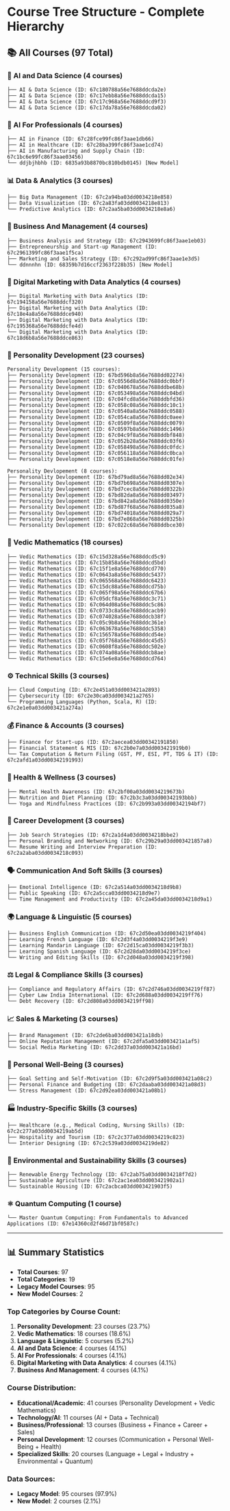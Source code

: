 # Course Tree Structure - Complete Hierarchy

## 📚 All Courses (97 Total)

### 🤖 AI and Data Science (4 courses)
```
├── AI & Data Science (ID: 67c180788a56e7688ddcda2e)
├── AI & Data Science (ID: 67c17ebb8a56e7688ddcda15)
├── AI & Data Science (ID: 67c17c968a56e7688ddcd9f3)
└── AI & Data Science (ID: 67c17da78a56e7688ddcda02)
```

### 🔬 AI For Professionals (4 courses)
```
├── AI in Finance (ID: 67c28fce99fc86f3aae1db66)
├── AI in Healthcare (ID: 67c28ba399fc86f3aae1cd74)
├── AI in Manufacturing and Supply Chain (ID: 67c1bc6e99fc86f3aae03456)
└── ddjbjhbhb (ID: 6835a93b8870bc810bdb0145) [New Model]
```

### 📊 Data & Analytics (3 courses)
```
├── Big Data Management (ID: 67c2a94ba03dd0034218e858)
├── Data Visualization (ID: 67c2a83fa03dd0034218e813)
└── Predictive Analytics (ID: 67c2aa5ba03dd0034218e8a6)
```

### 💼 Business And Management (4 courses)
```
├── Business Analysis and Strategy (ID: 67c2943699fc86f3aae1eb03)
├── Entrepreneurship and Start-up Management (ID: 67c2961399fc86f3aae1f5ca)
├── Marketing and Sales Strategy (ID: 67c292ad99fc86f3aae1e3d5)
└── ddnnnhn (ID: 68359b7d16ccf2363f228b35) [New Model]
```

### 📱 Digital Marketing with Data Analytics (4 courses)
```
├── Digital Marketing with Data Analytics (ID: 67c194158a56e7688ddcf320)
├── Digital Marketing with Data Analytics (ID: 67c18e4a8a56e7688ddce940)
├── Digital Marketing with Data Analytics (ID: 67c195368a56e7688ddcfe4d)
└── Digital Marketing with Data Analytics (ID: 67c18d6b8a56e7688ddce863)
```

### 🌟 Personality Development (23 courses)
```
Personality Development (15 courses):
├── Personality Development (ID: 67bd596b8a56e7688dd02274)
├── Personality Development (ID: 67c0556d8a56e7688ddc0bbf)
├── Personality Development (ID: 67c040678a56e7688ddbe68b)
├── Personality Development (ID: 67c053498a56e7688ddc04bd)
├── Personality Development (ID: 67c04fcd8a56e7688ddbfd36)
├── Personality Development (ID: 67c058c08a56e7688ddc10c1)
├── Personality Development (ID: 67c0540a8a56e7688ddc0588)
├── Personality Development (ID: 67c054ca8a56e7688ddc0aee)
├── Personality Development (ID: 67c0509f8a56e7688ddc0079)
├── Personality Development (ID: 67c0597b8a56e7688ddc1496)
├── Personality Development (ID: 67c04c9f8a56e7688ddbf848)
├── Personality Development (ID: 67c052b28a56e7688ddc03f6)
├── Personality Development (ID: 67c058498a56e7688ddc0fdc)
├── Personality Development (ID: 67c056118a56e7688ddc0bca)
└── Personality Development (ID: 67c0518e8a56e7688ddc01fe)

Personality Devlopement (8 courses):
├── Personality Devlopement (ID: 67bd79ad8a56e7688dd02e34)
├── Personality Devlopement (ID: 67bd7b698a56e7688dd0307e)
├── Personality Devlopement (ID: 67bd7cec8a56e7688dd0322b)
├── Personality Devlopement (ID: 67bd82da8a56e7688dd03497)
├── Personality Devlopement (ID: 67bd842a8a56e7688dd0350e)
├── Personality Devlopement (ID: 67bd87f68a56e7688dd035a8)
├── Personality Devlopement (ID: 67bd74018a56e7688dd029a7)
├── Personality Devlopement (ID: 67bd7e868a56e7688dd0325b)
└── Personality Devlopement (ID: 67c022c68a56e7688ddbce30)
```

### 🧮 Vedic Mathematics (18 courses)
```
├── Vedic Mathematics (ID: 67c15d328a56e7688ddcd5c9)
├── Vedic Mathematics (ID: 67c15b858a56e7688ddcd5bd)
├── Vedic Mathematics (ID: 67c15f1e8a56e7688ddcd770)
├── Vedic Mathematics (ID: 67c0643a8a56e7688ddc5437)
├── Vedic Mathematics (ID: 67c065568a56e7688ddc6423)
├── Vedic Mathematics (ID: 67c15dc88a56e7688ddcd75b)
├── Vedic Mathematics (ID: 67c065f98a56e7688ddc67b6)
├── Vedic Mathematics (ID: 67c05dcf8a56e7688ddc3c71)
├── Vedic Mathematics (ID: 67c064d08a56e7688ddc5c86)
├── Vedic Mathematics (ID: 67c0733c8a56e7688ddcacb9)
├── Vedic Mathematics (ID: 67c074028a56e7688ddcb38f)
├── Vedic Mathematics (ID: 67c05c9b8a56e7688ddc361e)
├── Vedic Mathematics (ID: 67c063678a56e7688ddc5358)
├── Vedic Mathematics (ID: 67c156578a56e7688ddcd54e)
├── Vedic Mathematics (ID: 67c05f768a56e7688ddc45d5)
├── Vedic Mathematics (ID: 67c0608f8a56e7688ddc502e)
├── Vedic Mathematics (ID: 67c074a08a56e7688ddcb8ae)
└── Vedic Mathematics (ID: 67c15e6e8a56e7688ddcd764)
```

### ⚙️ Technical Skills (3 courses)
```
├── Cloud Computing (ID: 67c2e451a03dd003421a2893)
├── Cybersecurity (ID: 67c2e30ca03dd003421a2765)
└── Programming Languages (Python, Scala, R) (ID: 67c2e1e0a03dd003421a274a)
```

### 💰 Finance & Accounts (3 courses)
```
├── Finance for Start-ups (ID: 67c2aecea03dd00342191850)
├── Financial Statement & MIS (ID: 67c2b0e7a03dd003421919b0)
└── Tax Computation & Return Filing (GST, PF, ESI, PT, TDS & IT) (ID: 67c2afd1a03dd00342191993)
```

### 🏥 Health & Wellness (3 courses)
```
├── Mental Health Awareness (ID: 67c2bf00a03dd0034219673b)
├── Nutrition and Diet Planning (ID: 67c2b3c3a03dd00342193bbb)
└── Yoga and Mindfulness Practices (ID: 67c2b993a03dd00342194bf7)
```

### 🎯 Career Development (3 courses)
```
├── Job Search Strategies (ID: 67c2a1d4a03dd0034218bbe2)
├── Personal Branding and Networking (ID: 67c29b29a03dd003421857a8)
└── Resume Writing and Interview Preparation (ID: 67c2a2aba03dd0034218c093)
```

### 🗣️ Communication And Soft Skills (3 courses)
```
├── Emotional Intelligence (ID: 67c2a514a03dd0034218d9b8)
├── Public Speaking (ID: 67c2a5cca03dd0034218d9e7)
└── Time Management and Productivity (ID: 67c2a45da03dd0034218d9a1)
```

### 🌍 Language & Linguistic (5 courses)
```
├── Business English Communication (ID: 67c2d50ea03dd0034219f404)
├── Learning French Language (ID: 67c2d3f4a03dd0034219f3e9)
├── Learning Mandarin Language (ID: 67c2d15ca03dd0034219f3b3)
├── Learning Spanish Language (ID: 67c2d28da03dd0034219f3ce)
└── Writing and Editing Skills (ID: 67c2d048a03dd0034219f398)
```

### ⚖️ Legal & Compliance Skills (3 courses)
```
├── Compliance and Regulatory Affairs (ID: 67c2d746a03dd0034219ff87)
├── Cyber Law India International (ID: 67c2d688a03dd0034219ff76)
└── Debt Recovery (ID: 67c2d808a03dd0034219ff98)
```

### 📈 Sales & Marketing (3 courses)
```
├── Brand Management (ID: 67c2de6ba03dd003421a18db)
├── Online Reputation Management (ID: 67c2dfa5a03dd003421a1af5)
└── Social Media Marketing (ID: 67c2dd37a03dd003421a16bd)
```

### 🧘 Personal Well-Being (3 courses)
```
├── Goal Setting and Self-Motivation (ID: 67c2d9f5a03dd003421a08c2)
├── Personal Finance and Budgeting (ID: 67c2daaba03dd003421a08d3)
└── Stress Management (ID: 67c2d92ea03dd003421a08b1)
```

### 🏭 Industry-Specific Skills (3 courses)
```
├── Healthcare (e.g., Medical Coding, Nursing Skills) (ID: 67c2c277a03dd0034219ab5d)
├── Hospitality and Tourism (ID: 67c2c377a03dd0034219c823)
└── Interior Designing (ID: 67c2c539a03dd0034219de82)
```

### 🌱 Environmental and Sustainability Skills (3 courses)
```
├── Renewable Energy Technology (ID: 67c2ab75a03dd0034218f7d2)
├── Sustainable Agriculture (ID: 67c2ac1ea03dd003421902a1)
└── Sustainable Housing (ID: 67c2acbca03dd003421903f5)
```

### ⚛️ Quantum Computing (1 course)
```
└── Master Quantum Computing: From Fundamentals to Advanced Applications (ID: 67e14360cd2f46d71bf0587c)
```

---

## 📊 Summary Statistics

- **Total Courses**: 97
- **Total Categories**: 19
- **Legacy Model Courses**: 95
- **New Model Courses**: 2

### Top Categories by Course Count:
1. **Personality Development**: 23 courses (23.7%)
2. **Vedic Mathematics**: 18 courses (18.6%)
3. **Language & Linguistic**: 5 courses (5.2%)
4. **AI and Data Science**: 4 courses (4.1%)
5. **AI For Professionals**: 4 courses (4.1%)
6. **Digital Marketing with Data Analytics**: 4 courses (4.1%)
7. **Business And Management**: 4 courses (4.1%)

### Course Distribution:
- **Educational/Academic**: 41 courses (Personality Development + Vedic Mathematics)
- **Technology/AI**: 11 courses (AI + Data + Technical)
- **Business/Professional**: 13 courses (Business + Finance + Career + Sales)
- **Personal Development**: 12 courses (Communication + Personal Well-Being + Health)
- **Specialized Skills**: 20 courses (Language + Legal + Industry + Environmental + Quantum)

### Data Sources:
- **Legacy Model**: 95 courses (97.9%)
- **New Model**: 2 courses (2.1%) 